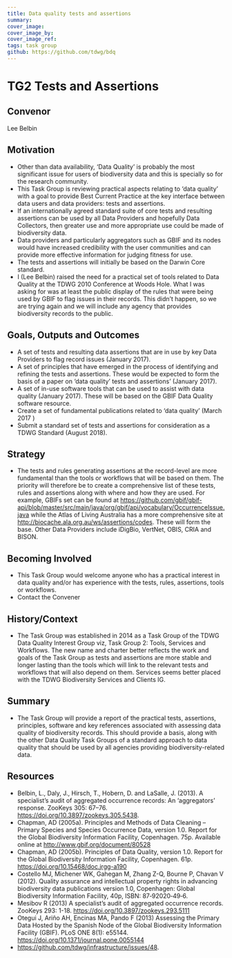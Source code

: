 ```yaml
---
title: Data quality tests and assertions
summary: 
cover_image: 
cover_image_by: 
cover_image_ref: 
tags: task group
github: https://github.com/tdwg/bdq
---
```


# TG2 Tests and Assertions

## Convenor

Lee Belbin

## Motivation

* Other than data availability, ‘Data Quality’ is probably the most significant issue for users of biodiversity data and this is specially so for the research community.
* This Task Group is reviewing practical aspects relating to ‘data quality’ with a goal to provide Best Current Practice at the key interface between data users and data providers: tests and assertions.
* If an internationally agreed standard suite of core tests and resulting assertions can be used by all Data Providers and hopefully Data Collectors, then greater use and more appropriate use could be made of biodiversity data. 
* Data providers and particularly aggregators such as GBIF and its nodes would have increased credibility with the user communities and can provide more effective information for judging fitness for use.
* The tests and assertions will initially be based on the Darwin Core standard.
* I (Lee Belbin) raised the need for a practical set of tools related to Data Quality at the TDWG 2010 Conference at Woods Hole. What I was asking for was at least the public display of the rules that were being used by GBIF to flag issues in their records. This didn’t happen, so we are trying again and we will include any agency that provides biodiversity records to the public.

## Goals, Outputs and Outcomes

* A set of tests and resulting data assertions that are in use by key Data Providers to flag record issues (January 2017).
* A set of principles that have emerged in the process of identifying and refining the tests and assertions. These would be expected to form the basis of a paper on ‘data quality’ tests and assertions’ (January 2017).
* A set of in-use software tools that can be used to assist with data quality (January 2017). These will be based on the GBIF Data Quality software resource.
* Create a set of fundamental publications related to ‘data quality’ (March  2017 )
* Submit a standard set of tests and assertions for consideration as a TDWG Standard (August 2018).

## Strategy

* The tests and rules generating assertions at the record-level are more fundamental than the tools or workflows that will be based on them. The priority will therefore be to create a comprehensive list of these tests, rules and assertions along with where and how they are used. For example, GBIFs set can be found at https://github.com/gbif/gbif-api/blob/master/src/main/java/org/gbif/api/vocabulary/OccurrenceIssue.java while the Atlas of Living Australia has a more comprehensive site at http://biocache.ala.org.au/ws/assertions/codes. These will form the base. Other Data Providers include iDigBio, VertNet, OBIS, CRIA and BISON.

## Becoming Involved

* This Task Group would welcome anyone who has a practical interest in data quality and/or has experience with the tests, rules, assertions, tools or workflows.
* Contact the Convener

## History/Context

* The Task Group was established in 2014 as a Task Group of the TDWG Data Quality Interest Group viz, Task Group 2: Tools, Services and Workflows. The new name and charter better reflects the work and goals of the Task Group as tests and assertions are more stable and longer lasting than the tools which will link to the relevant tests and workflows that will also depend on them. Services seems better placed with the TDWG Biodiversity Services and Clients IG.

## Summary

* The Task Group will provide a report of the practical tests, assertions, principles, software and key references associated with assessing data quality of biodiversity  records. This should provide a basis, along with the other Data Quality Task Groups of a standard approach to data quality that should be used by all agencies providing biodiversity-related data.

## Resources

* Belbin, L., Daly, J., Hirsch, T., Hobern, D. and LaSalle, J. (2013). A specialist’s audit of aggregated occurrence records: An ‘aggregators’ response. ZooKeys 305: 67–76. <https://doi.org/10.3897/zookeys.305.5438>.
* Chapman, AD (2005a). Principles and Methods of Data Cleaning – Primary Species and Species Occurrence Data, version 1.0. Report for the Global Biodiversity Information Facility, Copenhagen. 75p. Available online at <http://www.gbif.org/document/80528>
* Chapman, AD (2005b). Principles of Data Quality, version 1.0. Report for the Global Biodiversity Information Facility, Copenhagen. 61p. <https://doi.org/10.15468/doc.jrgg-a190>
* Costello MJ, Michener WK, Gahegan M, Zhang Z-Q, Bourne P, Chavan V (2012). Quality assurance and intellectual property rights in advancing biodiversity data publications version 1.0, Copenhagen: Global Biodiversity Information Facility, 40p, ISBN: 87‐92020‐49‐6.
* Mesibov R (2013) A specialist’s audit of aggregated occurrence records. ZooKeys 293: 1-18. <https://doi.org/10.3897/zookeys.293.5111>
* Otegui J, Ariño AH, Encinas MA, Pando F (2013) Assessing the Primary Data Hosted by the Spanish Node of the Global Biodiversity Information Facility (GBIF). PLoS ONE 8(1): e55144. <https://doi.org/10.1371/journal.pone.0055144>
* <https://github.com/tdwg/infrastructure/issues/48>.
